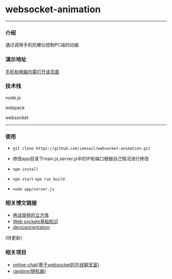 # websocket-animation

*****************
### 介绍

通过调用手机陀螺仪控制PC端的动画

### 演示地址

[手机和电脑均需打开该页面](http://gyroscope.sail.name/public/index.html)

### 技术栈

node.js

webpack

websocket

****************

### 使用


- `git clone https://github.com/iamsail/websocket-animation.git`

- 修改app目录下main.js,server.js中的IP和端口根据自己情况进行修改

- `npm install`

- `npm start` `npm run build`

- `node app/server.js` 

### 相关博文链接

- [再谈旋转的立方体](http://www.sail.name/2017/07/28/talk-rotary-cube-again/)
- [Web sockets基础知识](http://www.sail.name/2017/06/19/the-basic-knowledge-of-Web-Sockets/)
- [deviceorientation](http://www.sail.name/2017/07/08/deviceorientation/)

(待更新)

### 相关项目

- [online-chat(基于websocket的在线聊天室)](https://github.com/iamsail/online-chat)
- [random(随机器)](https://github.com/iamsail/random)